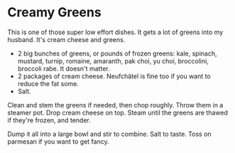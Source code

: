 # Creamy Greens

This is one of those super low effort dishes. It gets a lot of greens into my
husband. It's cream cheese and greens.

- 2 big bunches of greens, or pounds of frozen greens: kale, spinach, mustard,
  turnip, romaine, amaranth, pak choi, yu choi, broccolini, broccoli rabe. It
  doesn't matter. 
- 2 packages of cream cheese. Neufchâtel is fine too if you want to reduce the
  fat some.
- Salt.

Clean and stem the greens if needed, then chop roughly. Throw them in a steamer
pot. Drop cream cheese on top. Steam until the greens are thawed if they're
frozen, and tender.

Dump it all into a large bowl and stir to combine. Salt to taste. Toss on
parmesan if you want to get fancy.


